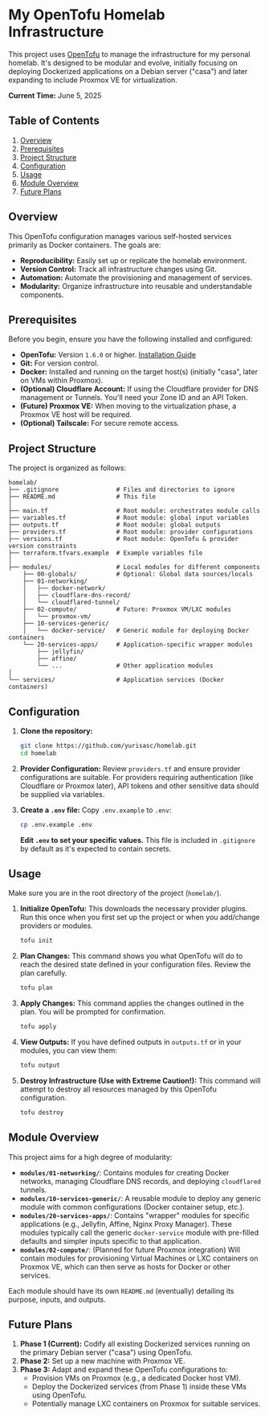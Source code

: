 # My OpenTofu Homelab Infrastructure

This project uses [OpenTofu](https://opentofu.org/) to manage the infrastructure for my personal homelab. It's designed to be modular and evolve, initially focusing on deploying Dockerized applications on a Debian server ("casa") and later expanding to include Proxmox VE for virtualization.

**Current Time:** June 5, 2025

## Table of Contents

1.  [Overview](#overview)
2.  [Prerequisites](#prerequisites)
3.  [Project Structure](#project-structure)
4.  [Configuration](#configuration)
5.  [Usage](#usage)
6.  [Module Overview](#module-overview)
7.  [Future Plans](#future-plans)

## Overview

This OpenTofu configuration manages various self-hosted services primarily as Docker containers. The goals are:

* **Reproducibility:** Easily set up or replicate the homelab environment.
* **Version Control:** Track all infrastructure changes using Git.
* **Automation:** Automate the provisioning and management of services.
* **Modularity:** Organize infrastructure into reusable and understandable components.

## Prerequisites

Before you begin, ensure you have the following installed and configured:

* **OpenTofu:** Version `1.6.0` or higher. [Installation Guide](https://opentofu.org/docs/intro/install/)
* **Git:** For version control.
* **Docker:** Installed and running on the target host(s) (initially "casa", later on VMs within Proxmox).
* **(Optional) Cloudflare Account:** If using the Cloudflare provider for DNS management or Tunnels. You'll need your Zone ID and an API Token.
* **(Future) Proxmox VE:** When moving to the virtualization phase, a Proxmox VE host will be required.
* **(Optional) Tailscale:** For secure remote access.

## Project Structure

The project is organized as follows:

```
homelab/
├── .gitignore                # Files and directories to ignore
├── README.md                 # This file
│
├── main.tf                   # Root module: orchestrates module calls
├── variables.tf              # Root module: global input variables
├── outputs.tf                # Root module: global outputs
├── providers.tf              # Root module: provider configurations
├── versions.tf               # Root module: OpenTofu & provider version constraints
├── terraform.tfvars.example  # Example variables file
│
├── modules/                  # Local modules for different components
    ├── 00-globals/           # Optional: Global data sources/locals
    ├── 01-networking/
    │   ├── docker-network/
    │   ├── cloudflare-dns-record/
    │   └── cloudflared-tunnel/
    ├── 02-compute/           # Future: Proxmox VM/LXC modules
    │   └── proxmox-vm/
    ├── 10-services-generic/
    │   └── docker-service/   # Generic module for deploying Docker containers
    └── 20-services-apps/     # Application-specific wrapper modules
        ├── jellyfin/
        ├── affine/
        └── ...               # Other application modules
│
└── services/                 # Application services (Docker containers)
```

## Configuration

1.  **Clone the repository:**
    ```bash
    git clone https://github.com/yurisasc/homelab.git
    cd homelab
    ```

2.  **Provider Configuration:**
    Review `providers.tf` and ensure provider configurations are suitable. For providers requiring authentication (like Cloudflare or Proxmox later), API tokens and other sensitive data should be supplied via variables.

3.  **Create a `.env` file:**
    Copy `.env.example` to `.env`:
    ```bash
    cp .env.example .env
    ```
    **Edit `.env` to set your specific values.** This file is included in `.gitignore` by default as it's expected to contain secrets.

## Usage

Make sure you are in the root directory of the project (`homelab/`).

1.  **Initialize OpenTofu:**
    This downloads the necessary provider plugins. Run this once when you first set up the project or when you add/change providers or modules.
    ```bash
    tofu init
    ```

2.  **Plan Changes:**
    This command shows you what OpenTofu will do to reach the desired state defined in your configuration files. Review the plan carefully.
    ```bash
    tofu plan
    ```

3.  **Apply Changes:**
    This command applies the changes outlined in the plan. You will be prompted for confirmation.
    ```bash
    tofu apply
    ```

4.  **View Outputs:**
    If you have defined outputs in `outputs.tf` or in your modules, you can view them:
    ```bash
    tofu output
    ```

5.  **Destroy Infrastructure (Use with Extreme Caution!):**
    This command will attempt to destroy all resources managed by this OpenTofu configuration.
    ```bash
    tofu destroy
    ```

## Module Overview

This project aims for a high degree of modularity:

* **`modules/01-networking/`**: Contains modules for creating Docker networks, managing Cloudflare DNS records, and deploying `cloudflared` tunnels.
* **`modules/10-services-generic/`**: A reusable module to deploy any generic module with common configurations (Docker container setup, etc.).
* **`modules/20-services-apps/`**: Contains "wrapper" modules for specific applications (e.g., Jellyfin, Affine, Nginx Proxy Manager). These modules typically call the generic `docker-service` module with pre-filled defaults and simpler inputs specific to that application.
* **`modules/02-compute/`**: (Planned for future Proxmox integration) Will contain modules for provisioning Virtual Machines or LXC containers on Proxmox VE, which can then serve as hosts for Docker or other services.

Each module should have its own `README.md` (eventually) detailing its purpose, inputs, and outputs.

## Future Plans

1.  **Phase 1 (Current):** Codify all existing Dockerized services running on the primary Debian server ("casa") using OpenTofu.
2.  **Phase 2:** Set up a new machine with Proxmox VE.
3.  **Phase 3:** Adapt and expand these OpenTofu configurations to:
    * Provision VMs on Proxmox (e.g., a dedicated Docker host VM).
    * Deploy the Dockerized services (from Phase 1) inside these VMs using OpenTofu.
    * Potentially manage LXC containers on Proxmox for suitable services.
